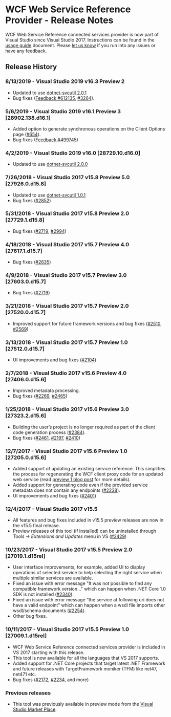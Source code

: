 ﻿# WCF Web Service Reference Provider - Release Notes

WCF Web Service Reference connected services provider is now part of Visual Studio since Visual Studio 2017. Instructions can be found in the [usage guide](https://go.microsoft.com/fwlink/?linkid=858814) document. Please [let us know](https://developercommunity.visualstudio.com) if you run into any issues or have any feedback.

## Release History

### 8/13/2019 - Visual Studio 2019 v16.3 Preview 2
* Updated to use [dotnet-svcutil 2.0.1](https://www.nuget.org/packages/dotnet-svcutil/2.0.1)
* Bug fixes ([Feedback #612135](https://developercommunity.visualstudio.com/content/problem/612135/unreadable-text-in-configure-wcf-web-service-refer.html), [#3264](https://github.com/dotnet/wcf/issues/3264)).

### 5/6/2019 - Visual Studio 2019 v16.1 Preview 3 [28902.138.d16.1]
* Added option to generate synchronous operations on the Client Options page ([#654](https://github.com/dotnet/wcf/issues/654)).
* Bug fixes ([Feedback #499745](https://developercommunity.visualstudio.com/content/problem/499745/microsoft-wcf-web-service-reference-provider-vs-20-1.html))

### 4/2/2019 - Visual Studio 2019 v16.0 [28729.10.d16.0]
* Updated to use [dotnet-svcutil 2.0.0](https://www.nuget.org/packages/dotnet-svcutil/2.0.0)

### 7/26/2018 - Visual Studio 2017 v15.8 Preview 5.0 [27926.0.d15.8]
* Updated to use [dotnet-svcutil 1.0.1](https://www.nuget.org/packages/dotnet-svcutil/1.0.1)
* Bug fixes ([#2852](https://github.com/dotnet/wcf/issues/2852))

### 5/31/2018 - Visual Studio 2017 v15.8 Preview 2.0 [27729.1.d15.8]
* Bug fixes ([#2719](https://github.com/dotnet/wcf/issues/2719), [#2994](https://github.com/dotnet/wcf/issues/2994))

### 4/18/2018 - Visual Studio 2017 v15.7 Preview 4.0 [27617.1.d15.7]
* Bug fixes ([#2635](https://github.com/dotnet/wcf/issues/2635))

### 4/9/2018 - Visual Studio 2017 v15.7 Preview 3.0 [27603.0.d15.7]
* Bug fixes ([#2719](https://github.com/dotnet/wcf/issues/2719))

### 3/21/2018 - Visual Studio 2017 v15.7 Preview 2.0 [27520.0.d15.7]
* Improved support for future framework versions and bug fixes ([#2510](https://github.com/dotnet/wcf/issues/2510), [#2569](https://github.com/dotnet/wcf/issues/2569))

### 3/13/2018 - Visual Studio 2017 v15.7 Preview 1.0 [27512.0.d15.7]
* UI improvements and bug fixes ([#2104](https://github.com/dotnet/wcf/issues/2104))

### 2/7/2018 - Visual Studio 2017 v15.6 Preview 4.0 [27406.0.d15.6]
* Improved metadata processing. 
* Bug fixes ([#2269](https://github.com/dotnet/wcf/issues/2269), [#2465](https://github.com/dotnet/wcf/issues/2465))

### 1/25/2018 - Visual Studio 2017 v15.6 Preview 3.0 [27323.2.d15.6]
* Building the user’s project is no longer required as part of the client code generation process ([#2384](https://github.com/dotnet/wcf/issues/2384)).
* Bug fixes ([#2461](https://github.com/dotnet/wcf/issues/2461), [#2197](https://github.com/dotnet/wcf/issues/2197), [#2410](https://github.com/dotnet/wcf/issues/2410))


### 12/7/2017 - Visual Studio 2017 v15.6 Preview 1.0 [27205.0.d15.6]

* Added support of updating an existing service reference. This simplifies the process for regenerating the WCF client proxy code for an updated web service (read [preview 1 blog post](https://blogs.msdn.microsoft.com/visualstudio/2017/12/07/visual-studio-2017-version-15-6-preview/) for more details).
* Added support for generating code even if the provided service metadata does not contain any endpoints ([#2238](https://github.com/dotnet/wcf/issues/2238)).
* UI improvements and bug fixes ([#2401](https://github.com/dotnet/wcf/issues/2401))

### 12/4/2017 - Visual Studio 2017 v15.5

* All features and bug fixes included in v15.5 preview releases are now in the v15.5 final release.
* Preview releases of this tool (if installed) can be uninstalled through *Tools -> Extensions and Updates* menu in VS ([#2429](https://github.com/dotnet/wcf/issues/2429)) 

### 10/23/2017 - Visual Studio 2017 v15.5 Preview 2.0 [27019.1.d15rel]

* User interface improvements, for example, added UI to display operations of selected service to help selecting the right service when multiple similar services are available.
* Fixed an issue with error message "It was not possible to find any compatible framework version..." which can happen when .NET Core 1.0 SDK is not installed ([#2340](https://github.com/dotnet/wcf/issues/2340)).
* Fixed an issue with error message “the service at following uri does not have a valid endpoint” which can happen when a wsdl file imports other wsdl/schema documents ([#2254](https://github.com/dotnet/wcf/issues/2254)).
* Other bug fixes.

### 10/11/2017 - Visual Studio 2017 v15.5 Preview 1.0 [27009.1.d15rel]

* WCF Web Service Reference connected services provider is included in VS 2017 starting with this release.
* This tool is now available for all the languages that VS 2017 supports.
* Added support for .NET Core projects that target latest .NET Framework and future releases with TargetFramework moniker (TFM) like net47, net471 etc.
* Bug fixes ([#2172](https://github.com/dotnet/wcf/issues/2172), [#2234](https://github.com/dotnet/wcf/issues/2234), and more)

### Previous releases

* This tool was previously available in preview mode from the [Visual Studio Market Place](https://marketplace.visualstudio.com/items?itemName=WCFCORETEAM.VisualStudioWCFConnectedService).
